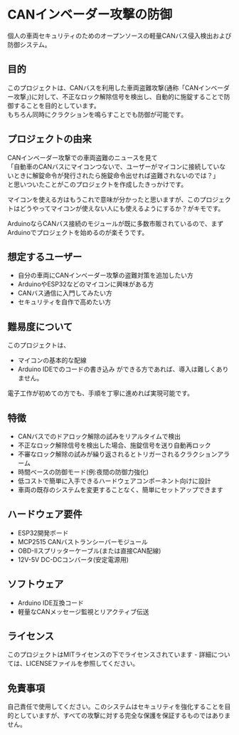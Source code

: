 # CANインベーダー攻撃の防御

個人の車両セキュリティのためのオープンソースの軽量CANバス侵入検出および防御システム。

## 目的

このプロジェクトは、CANバスを利用した車両盗難攻撃(通称「CANインベーダー攻撃」)に対して、不正なロック解除信号を検出し、自動的に施錠することで防御することを目的としています。  
もちろん同時にクラクションを鳴らすことでも防御が可能です。

## プロジェクトの由来

CANインベーダー攻撃での車両盗難のニュースを見て  
「自動車のCANバスにマイコンつないで、ユーザーがマイコンに接続していないときに解錠命令が発行されたら施錠命令出せれば盗難されないのでは？」  
と思いついたことがこのプロジェクトを作成したきっかけです。  



マイコンを使える方はもうこれで意味が分かったと思いますが、このプロジェクトはどうやってマイコンが使えない人にも使えるようにするか？がキモです。


ArduinoならCANバス接続のモジュールが既に多数市販されているので、まずArduinoでプロジェクトを始めるのが楽そうです。  

## 想定するユーザー

- 自分の車両にCANインベーダー攻撃の盗難対策を追加したい方
- ArduinoやESP32などのマイコンに興味がある方
- CANバス通信に入門してみたい方
- セキュリティを自作で高めたい方


## 難易度について

このプロジェクトは、
- マイコンの基本的な配線
- Arduino IDEでのコードの書き込み
ができる方であれば、導入は難しくありません。

電子工作が初めての方でも、手順を丁寧に進めれば実現可能です。


## 特徴

- CANバスでのドアロック解除の試みをリアルタイムで検出
- 不正なロック解除信号を検出した場合、施錠信号を送り自動再ロック
- 不審なロック解除の試みが繰り返されるとトリガーされるクラクションアラーム
- 時間ベースの防御モード(例:夜間の防御力強化)
- 低コストで簡単に入手できるハードウェアコンポーネント向けに設計
- 車両の既存のシステムを変更することなく、簡単にセットアップできます

## ハードウェア要件

- ESP32開発ボード
- MCP2515 CANバストランシーバーモジュール
- OBD-IIスプリッターケーブル(または直接CAN配線)
- 12V-5V DC-DCコンバータ(安定電源用)

## ソフトウェア

- Arduino IDE互換コード
- 軽量なCANメッセージ監視とリアクティブ伝送

## ライセンス

このプロジェクトはMITライセンスの下でライセンスされています - 詳細については、LICENSEファイルを参照してください。

## 免責事項

自己責任で使用してください。このシステムはセキュリティを強化することを目的としていますが、すべての攻撃に対する完全な保護を保証するものではありません。

